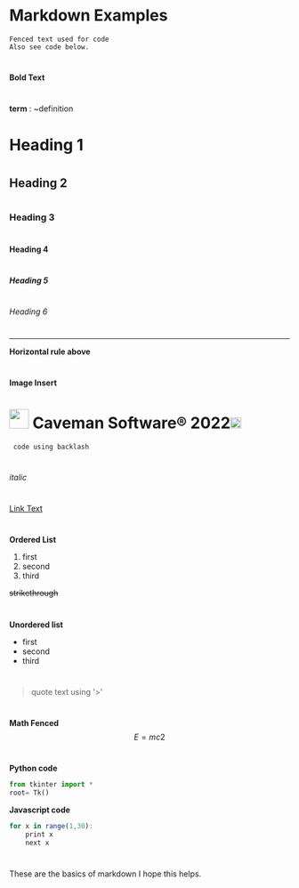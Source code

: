 # Markdown Examples 

```language
Fenced text used for code 
Also see code below.

```
#
**Bold Text**
#

**term**
: ~definition

# Heading 1
#
## Heading 2
#
### Heading 3
#
#### Heading 4
#
##### Heading 5
#
###### Heading 6
#

----------

**Horizontal rule above**

#
**Image Insert**
# <img src='https://raw.githubusercontent.com/Caveman-Software/mygui/main/Icon.png' width='35' height='35'>  Caveman Software® 2022<img src='https://raw.githubusercontent.com/Caveman-Software/mygui/main/Icon.png' width='20' height='20'> 


`
code using backlash`
#
*italic*
#
[Link Text](https://pypi.org)
#
**Ordered List**
1. first
2. second
3. third

~~strikethrough~~
#
**Unordered list** 
- first
- second
- third
#
> quote text using '>'
#
**Math Fenced**
$$
E=mc2
$$
#
**Python code**
```python
from tkinter import *
root= Tk()

```
**Javascript code**
```javascript
for x in range(1,30):
    print x
    next x

```
#
These are the basics of markdown I hope this helps.



